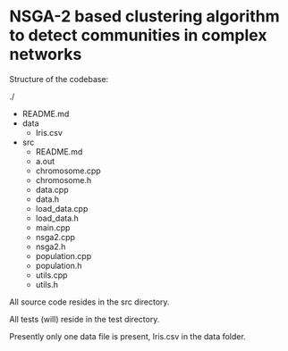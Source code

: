 # NSGA-2 based clustering algorithm to detect communities in complex networks

Structure of the codebase:

./
* README.md
* data
   + Iris.csv
* src
    + README.md
    + a.out
    + chromosome.cpp
    + chromosome.h
    + data.cpp
    + data.h
    + load_data.cpp
    + load_data.h
    + main.cpp
    + nsga2.cpp
    + nsga2.h
    + population.cpp
    + population.h
    + utils.cpp
    + utils.h


All source code resides in the src directory.

All tests (will) reside in the test directory.

Presently only one data file is present, Iris.csv in the data folder.
